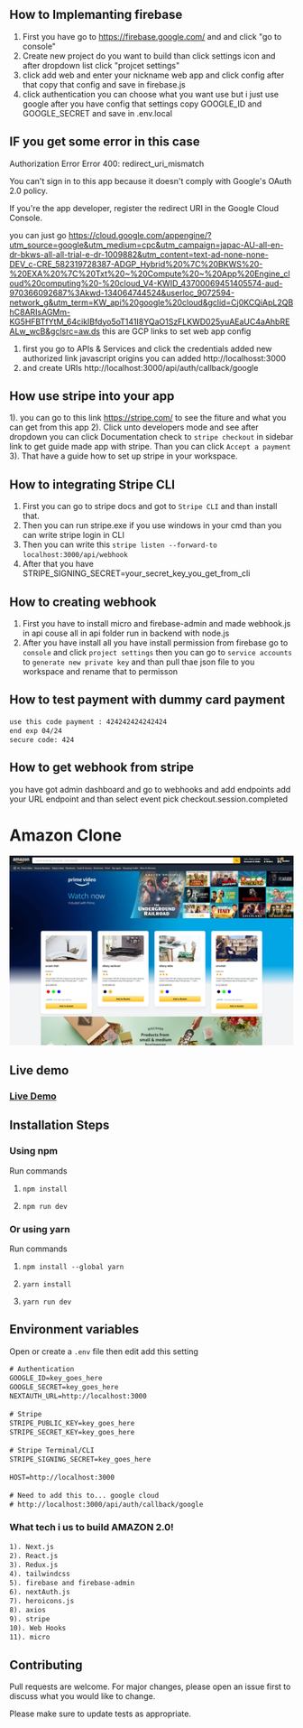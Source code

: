## How to Implemanting firebase 

1) First you have go to https://firebase.google.com/ and and click "go to console"
2) Create new project do you want to build than click settings icon and after dropdown list click "projcet settings"
3) click add web and enter your nickname web app and click config after that copy that config and save in firebase.js
4) click authentication you can choose what you want use but i just use google 
after you have config that settings copy GOOGLE_ID and GOOGLE_SECRET and save in .env.local

## IF you get some error in this case

Authorization Error
Error 400: redirect_uri_mismatch

You can't sign in to this app because it doesn't comply with Google's OAuth 2.0 policy.

If you're the app developer, register the redirect URI in the Google Cloud Console.

you can just go https://cloud.google.com/appengine/?utm_source=google&utm_medium=cpc&utm_campaign=japac-AU-all-en-dr-bkws-all-all-trial-e-dr-1009882&utm_content=text-ad-none-none-DEV_c-CRE_582319728387-ADGP_Hybrid%20%7C%20BKWS%20-%20EXA%20%7C%20Txt%20~%20Compute%20~%20App%20Engine_cloud%20computing%20-%20cloud_V4-KWID_43700069451405574-aud-970366092687%3Akwd-134064744524&userloc_9072594-network_g&utm_term=KW_api%20google%20cloud&gclid=Cj0KCQiApL2QBhC8ARIsAGMm-KG5HFBTfYtM_64cikIBfdyo5oT141I8YQaO1SzFLKWD025yuAEaUC4aAhbREALw_wcB&gclsrc=aw.ds
this are GCP links to set web app config

1) first you go to APIs & Services and click the credentials added new authorized link javascript origins you can added http://localhosst:3000
2) and create URIs http://localhost:3000/api/auth/callback/google


## How use stripe into your app
1). you can go to this link https://stripe.com/ to see the fiture and what you can get from this app
2). Click unto developers mode and see after dropdown you can click Documentation check to `stripe checkout` in sidebar link to get guide made app with stripe. Than you can click `Accept a payment`
3). That have a guide how to set up stripe in your workspace.


## How to integrating Stripe CLI
1) First you can go to stripe docs and got to `Stripe CLI` and than install that.
2) Then you can run stripe.exe if you use windows in your cmd than you can write stripe login in CLI
3) Then you can write this `stripe listen --forward-to localhost:3000/api/webhook`
4) After that you have STRIPE_SIGNING_SECRET=your_secret_key_you_get_from_cli

## How to creating webhook
1) First you have to install micro and firebase-admin and made webhook.js in api couse all in api folder run in backend with node.js
2) After you have install all you have install permission from firebase go to `console` and click `project settings` then you can go to `service accounts` to `generate new private key` and than pull thae json file to you workspace and rename that to permisson

## How to test payment with dummy card payment 

    use this code payment : 424242424242424
    end exp 04/24
    secure code: 424

## How to get webhook from stripe
you have got admin dashboard and go to webhooks and add endpoints add your URL endpoint and than select event
pick checkout.session.completed


# Amazon Clone
![Template Screenshot](TemplateScreenshot.jpg?raw=true "Template Screenshot")

## Live demo
### [Live Demo](https://pocotep.com)

## Installation Steps

### Using npm

Run commands

1) ```npm install```


2) ```npm run dev```


### Or using yarn

Run commands 

1) ```npm install --global yarn```

2) ```yarn install```

3) ```yarn run dev```

## Environment variables

Open or create a `.env` file then edit add this setting

```
# Authentication
GOOGLE_ID=key_goes_here
GOOGLE_SECRET=key_goes_here
NEXTAUTH_URL=http://localhost:3000

# Stripe
STRIPE_PUBLIC_KEY=key_goes_here
STRIPE_SECRET_KEY=key_goes_here

# Stripe Terminal/CLI
STRIPE_SIGNING_SECRET=key_goes_here

HOST=http://localhost:3000

# Need to add this to... google cloud
# http://localhost:3000/api/auth/callback/google
```
### What tech i us to build AMAZON 2.0!

    1). Next.js
    2). React.js
    3). Redux.js
    4). tailwindcss
    5). firebase and firebase-admin
    6). nextAuth.js
    7). heroicons.js
    8). axios
    9). stripe
    10). Web Hooks
    11). micro


## Contributing
Pull requests are welcome. For major changes, please open an issue first to discuss what you would like to change.

Please make sure to update tests as appropriate.

